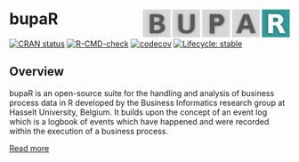 # bupaR <img src="man/figures/logo.png" align="right" height="50" />

<!-- badges: start -->
[![CRAN status](https://www.r-pkg.org/badges/version/bupaR)](https://CRAN.R-project.org/package=bupaR)
[![R-CMD-check](https://github.com/bupaverse/bupaR/workflows/R-CMD-check/badge.svg)](https://github.com/bupaverse/bupaR/actions)
[![codecov](https://codecov.io/gh/bupaverse/bupaR/branch/dev/graph/badge.svg?token=40OgWBneWv)](https://codecov.io/gh/bupaverse/bupaR)
[![Lifecycle: stable](https://img.shields.io/badge/lifecycle-stable-green.svg)](https://lifecycle.r-lib.org/articles/stages.html#stable)
<!-- badges: end -->

## Overview

bupaR is an open-source suite for the handling and analysis of business process data in R developed by the Business Informatics research group at Hasselt University, Belgium. It builds upon the concept of an event log which is a logbook of events which have happened and were recorded within the execution of a business process.

[Read more](https://www.bupar.net)
